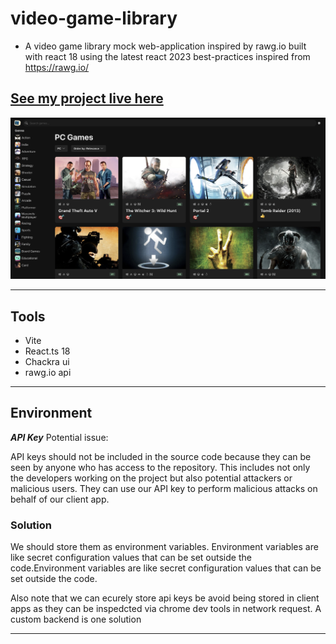 # video-game-library

- A video game library mock web-application inspired by rawg.io built with react 18 using the latest react 2023 best-practices inspired from <https://rawg.io/>

## [See my project live here](https://video-game-library-demo.vercel.app/)

![Project overview](src/assets/demo.png)

---

## Tools

- Vite
- React.ts 18
- Chackra ui
- rawg.io api

---

## Environment

***API Key***
Potential issue:

API keys should not be included in the source code because they can be seen by anyone who has access to the repository. This includes not only the developers working on the project but also potential attackers or malicious users. They can use our API key to perform malicious attacks on behalf of our client app.

### Solution

 We should store them as environment variables. Environment variables are like secret configuration values that can be set outside the code.Environment variables are like secret configuration values that can be set outside the code.

 Also note that we can ecurely store api keys be avoid being stored in client apps as they can be inspedcted via chrome dev tools in network request. A custom backend is one solution

---
